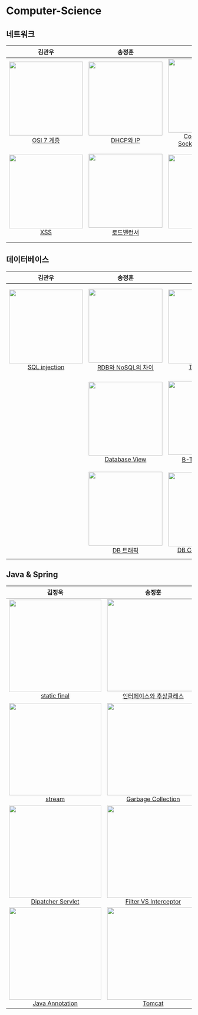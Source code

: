 # Computer-Science

## 네트워크

|                        <div style="width:200px;">김관우</div>                         |                        <div style="width:200px;">송정훈</div>                         |                                          <div style="width:200px;">이수현</div>                                          |                                    <div style="width:200px;">한지원</div>                                    |                      <div style="width:200px;">김정욱</div>                      |
|:----------------------------------------------------------------------------------:|:----------------------------------------------------------------------------------:|:---------------------------------------------------------------------------------------------------------------------:|:---------------------------------------------------------------------------------------------------------:|:-----------------------------------------------------------------------------:|
| [<img src="http://img.youtube.com/vi/nbdWL047KrM/0.jpg" width="200" /><br/>OSI 7 계층](http://youtube.com/watch?v=nbdWL047KrM) | [<img src="http://img.youtube.com/vi/nPZTVuMvpTs/0.jpg" width="200" /><br/>DHCP와 IP](http://youtube.com/watch?v=nPZTVuMvpTs) | [<img src="http://img.youtube.com/vi/x9ayzmC8O2E/0.jpg" width="200" /><br/>Cookie Session<br/>Socket Web Socket](http://youtube.com/watch?v=x9ayzmC8O2E) | [<img src="http://img.youtube.com/vi/Tw38bfK5p0Y/0.jpg" width="200" /><br/>TCP와 UDP](http://youtube.com/watch?v=Tw38bfK5p0Y) | [<img src="http://img.youtube.com/vi/fq-kcBu32Ds/0.jpg" width="200" /><br/>라우터](http://youtube.com/watch?v=fq-kcBu32Ds) |
| [<img src="http://img.youtube.com/vi/Swj-VseSBfU/0.jpg" width="200" /><br/>XSS](http://youtube.com/watch?v=Swj-VseSBfU) | [<img src="http://img.youtube.com/vi/kpKgXupkUJc/0.jpg" width="200" /><br/>로드밸런서](http://youtube.com/watch?v=kpKgXupkUJc) | [<img src="http://img.youtube.com/vi/NFZ8qnjrpNA/0.jpg" width="200" /><br/>DNS](http://youtube.com/watch?v=NFZ8qnjrpNA) | [<img src="http://img.youtube.com/vi/iiDUo_d-GfU/0.jpg" width="200" /><br/>`www.naver.com`에<br/>접속하면 생기는 일](http://youtube.com/watch?v=iiDUo_d-GfU) | [<img src="http://img.youtube.com/vi/fq-kcBu32Ds/0.jpg" width="200" /><br/>라우터](http://youtube.com/watch?v=fq-kcBu32Ds) |

## 데이터베이스

|                           <div style="width:200px;">김관우</div>                           |                             <div style="width:200px;">송정훈</div>                              |                             <div style="width:200px;">이수현</div>                              |                                                  <div style="width:200px;">한지원</div>                                                  |                                     <div style="width:200px;">김정욱</div>                                     |
|:---------------------------------------------------------------------------------------:|:--------------------------------------------------------------------------------------------:|:--------------------------------------------------------------------------------------------:|:-------------------------------------------------------------------------------------------------------------------------------------:|:-----------------------------------------------------------------------------------------------------------:|
| [<img src="http://img.youtube.com/vi/mEL--MvTNw0/0.jpg" width="200" /><br/>SQL injection](http://youtube.com/watch?v=mEL--MvTNw0) | [<img src="http://img.youtube.com/vi/Qnv6507AQwc/0.jpg" width="200" /><br/>RDB와 NoSQL의 차이](http://youtube.com/watch?v=Qnv6507AQwc) | [<img src="http://img.youtube.com/vi/jKbtySVBz6I/0.jpg" width="200" /><br/>Transaction](http://youtube.com/watch?v=jKbtySVBz6I) | [<img src="http://img.youtube.com/vi/JYAPI84JDts/0.jpg" width="200" /><br/>DBMS는 트랜잭션의 ACID 원칙을 준수할까?](http://youtube.com/watch?v=JYAPI84JDts) | [<img src="http://img.youtube.com/vi/pGU4Gv5_E4E/0.jpg" width="200" /><br/>Index](http://youtube.com/watch?v=pGU4Gv5_E4E) |
|  | [<img src="http://img.youtube.com/vi/1V9cR3esTSo/0.jpg" width="200" /><br/>Database View](http://youtube.com/watch?v=1V9cR3esTSo) | [<img src="http://img.youtube.com/vi/MG5k12Vzgtg/0.jpg" width="200" /><br/>B-Tree와 B+Tree](http://youtube.com/watch?v=MG5k12Vzgtg) | [<img src="http://img.youtube.com/vi/f63QVxhhIKs/0.jpg" width="200" /><br/>DB Blocking](http://youtube.com/watch?v=f63QVxhhIKs) | [<img src="http://img.youtube.com/vi/NV1fETUUCK4/0.jpg" width="200" /><br/>Database Clustering & Replication](http://youtube.com/watch?v=NV1fETUUCK4) |
|  | [<img src="http://img.youtube.com/vi/9Ox_ruKqT-M/0.jpg" width="200" /><br/>DB 트래픽](http://youtube.com/watch?v=9Ox_ruKqT-M) | [<img src="http://img.youtube.com/vi/KXPHuqOrxCU/0.jpg" width="200" /><br/>DB Connection Pool](http://youtube.com/watch?v=KXPHuqOrxCU) | [<img src="http://img.youtube.com/vi/Wm2Xmjp5JIU/0.jpg" width="200" /><br/>Index Range Scan vs Full Table Scan](http://youtube.com/watch?v=Wm2Xmjp5JIU) | [<img src="http://img.youtube.com/vi/83Ut3YX-xo4/0.jpg" width="200" /><br/>Partitoning & Sharding](http://youtube.com/watch?v=83Ut3YX-xo4) |

## Java & Spring

|                          <div style="width:250px;">김정욱</div>                           |                             <div style="width:250px;">송정훈</div>                              |                              <div style="width:250px;">이수현</div>                               |                                <div style="width:250px;">한지원</div>                                 |
|:--------------------------------------------------------------------------------------:|:--------------------------------------------------------------------------------------------:|:----------------------------------------------------------------------------------------------:|:--------------------------------------------------------------------------------------------------:|
| [<img src="http://img.youtube.com/vi/rWVWkqPjc9w/0.jpg" width="250" /><br/>static final](http://youtube.com/watch?v=rWVWkqPjc9w) | [<img src="http://img.youtube.com/vi/3qIBG1cu43s/0.jpg" width="250" /><br/>인터페이스와 추상클래스](http://youtube.com/watch?v=3qIBG1cu43s) | [<img src="http://img.youtube.com/vi/NRrKbI-uuNw/0.jpg" width="250" /><br/>Java Virtual Machine](http://youtube.com/watch?v=NRrKbI-uuNw) | [<img src="http://img.youtube.com/vi/xrQTkNeQLmA/0.jpg" width="250" /><br/>Reflection](http://youtube.com/watch?v=xrQTkNeQLmA) |
| [<img src="http://img.youtube.com/vi/dbXJhcB5Oj4/0.jpg" width="250" /><br/>stream](http://youtube.com/watch?v=dbXJhcB5Oj4) | [<img src="http://img.youtube.com/vi/L84WffS1Ayc/0.jpg" width="250" /><br/>Garbage Collection](http://youtube.com/watch?v=L84WffS1Ayc) | [<img src="http://img.youtube.com/vi/MgFZUpH8Wg4/0.jpg" width="250" /><br/>Exception](http://youtube.com/watch?v=MgFZUpH8Wg4) | [<img src="http://img.youtube.com/vi/PORmRSHYnco/0.jpg" width="250" /><br/>Java 동시성 제어하기 1](http://youtube.com/watch?v=PORmRSHYnco) |
| [<img src="http://img.youtube.com/vi/79wPENQbgNQ/0.jpg" width="250" /><br/>Dipatcher Servlet](https://youtube.com/watch?v=79wPENQbgNQ) | [<img src="http://img.youtube.com/vi/XgwFi2P0p7s/0.jpg" width="250" /><br/>Filter VS Interceptor](https://youtube.com/watch?v=XgwFi2P0p7s) | [<img src="http://img.youtube.com/vi/kGzaeYBTpEk/0.jpg" width="250" /><br/>Spring AOP](https://youtube.com/watch?v=kGzaeYBTpEk) | |
| [<img src="http://img.youtube.com/vi/3OaB1TiWA9g/0.jpg" width="250" /><br/>Java Annotation](https://youtube.com/watch?v=3OaB1TiWA9g) | [<img src="http://img.youtube.com/vi/HDTYXnFJL0U/0.jpg" width="250" /><br/>Tomcat](https://youtube.com/watch?v=HDTYXnFJL0U) | | |
